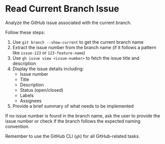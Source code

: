 # Read Current Branch Issue

Analyze the GitHub issue associated with the current branch.

Follow these steps:

1. Use `git branch --show-current` to get the current branch name
2. Extract the issue number from the branch name (if it follows a pattern like `issue-123` or `123-feature-name`)
3. Use `gh issue view <issue-number>` to fetch the issue title and description
4. Display the issue details including:
   - Issue number
   - Title
   - Description
   - Status (open/closed)
   - Labels
   - Assignees
5. Provide a brief summary of what needs to be implemented

If no issue number is found in the branch name, ask the user to provide the issue number or check if the branch follows the expected naming convention.

Remember to use the GitHub CLI (`gh`) for all GitHub-related tasks.
